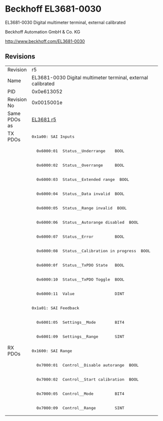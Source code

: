# Beckhoff EL3681-0030

EL3681-0030 Digital multimeter terminal, external calibrated

Beckhoff Automation GmbH & Co. KG

http://www.beckhoff.com/EL3681-0030

## Revisions
<table>
<tr >
<td>Revision</td>
<td>r5</td>
</tr>
<tr >
<td>Name</td>
<td>EL3681-0030 Digital multimeter terminal, external calibrated</td>
</tr>
<tr >
<td>PID</td>
<td>0x0e613052</td>
</tr>
<tr >
<td>Revision No</td>
<td>0x0015001e</td>
</tr>
<tr >
<td>Same PDOs as</td>
<td><a href="EL3681">EL3681 r5</a></td>
</tr>
<tr class="txpdo pdosection">
<td rowspan=15 valign=top>TX PDOs</td>
<td><pre>0x1a00: SAI Inputs</pre></td>
<td></td>
</tr>
<tr class="txpdo">
<td><pre>  0x6000:01  Status__Underrange    BOOL</pre></td>
</tr>
<tr class="txpdo">
<td><pre>  0x6000:02  Status__Overrange     BOOL</pre></td>
</tr>
<tr class="txpdo">
<td><pre>  0x6000:03  Status__Extended range  BOOL</pre></td>
</tr>
<tr class="txpdo">
<td><pre>  0x6000:04  Status__Data invalid  BOOL</pre></td>
</tr>
<tr class="txpdo">
<td><pre>  0x6000:05  Status__Range invalid  BOOL</pre></td>
</tr>
<tr class="txpdo">
<td><pre>  0x6000:06  Status__Autorange disabled  BOOL</pre></td>
</tr>
<tr class="txpdo">
<td><pre>  0x6000:07  Status__Error         BOOL</pre></td>
</tr>
<tr class="txpdo">
<td><pre>  0x6000:08  Status__Calibration in progress  BOOL</pre></td>
</tr>
<tr class="txpdo">
<td><pre>  0x6000:0f  Status__TxPDO State   BOOL</pre></td>
</tr>
<tr class="txpdo">
<td><pre>  0x6000:10  Status__TxPDO Toggle  BOOL</pre></td>
</tr>
<tr class="txpdo">
<td><pre>  0x6000:11  Value                 DINT</pre></td>
</tr>
<tr class="txpdo pdosection">
<td><pre>0x1a01: SAI Feedback</pre></td>
</tr>
<tr class="txpdo">
<td><pre>  0x6001:05  Settings__Mode        BIT4</pre></td>
</tr>
<tr class="txpdo">
<td><pre>  0x6001:09  Settings__Range       SINT</pre></td>
</tr>
<tr class="rxpdo pdosection">
<td rowspan=5 valign=top>RX PDOs</td>
<td><pre>0x1600: SAI Range</pre></td>
<td></td>
</tr>
<tr class="rxpdo">
<td><pre>  0x7000:01  Control__Disable autorange  BOOL</pre></td>
</tr>
<tr class="rxpdo">
<td><pre>  0x7000:02  Control__Start calibration  BOOL</pre></td>
</tr>
<tr class="rxpdo">
<td><pre>  0x7000:05  Control__Mode         BIT4</pre></td>
</tr>
<tr class="rxpdo">
<td><pre>  0x7000:09  Control__Range        SINT</pre></td>
</tr>
</table>

